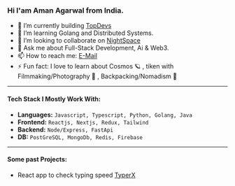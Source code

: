 ### Hi I'am Aman Agarwal from India.

- 🔭 I’m currently building [TopDevs](https://github.com/topdevsin)
- 🌱 I’m learning Golang and Distributed Systems.
- 👯 I’m looking to collaborate on [NightSpace](https://github.com/amanx123/NightSpace)
- 💬 Ask me about Full-Stack Development, Ai & Web3.
- 📫 How to reach me: [E-Mail](mailto:amanagarwalx123@gmail.com)
- ⚡ Fun fact: I love to learn about Cosmos 🪐 , tiken with Filmmaking/Photography 📸 , Backpacking/Nomadism 🎒
*********
#### Tech Stack I Mostly Work With:
 + **Languages:** `Javascript, Typescript, Python, Golang, Java`
 + **Frontend:** `Reactjs, Nextjs, Redux, Tailwind`
 + **Backend:** `Node/Express, FastApi`
 + **DB:** `PostGreSQL, MongoDb, Redis, Firebase`
**********
#### **Some past Projects:**
- React app to check typing speed [TyperX](https://typerxx.netlify.app)

